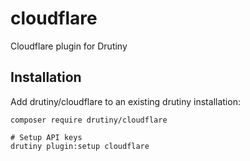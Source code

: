 # cloudflare
Cloudflare plugin for Drutiny

## Installation

Add drutiny/cloudflare to an existing drutiny installation:
```
composer require drutiny/cloudflare

# Setup API keys
drutiny plugin:setup cloudflare
```
